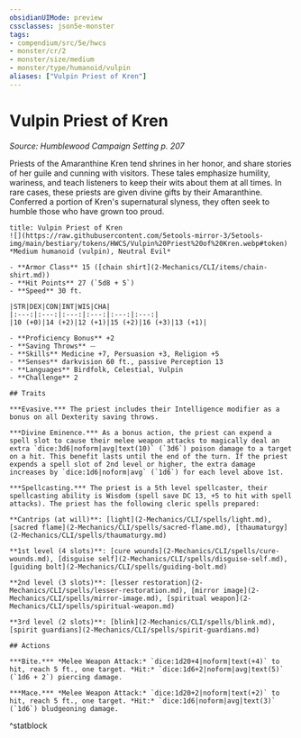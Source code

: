 ```yaml
---
obsidianUIMode: preview
cssclasses: json5e-monster
tags:
- compendium/src/5e/hwcs
- monster/cr/2
- monster/size/medium
- monster/type/humanoid/vulpin
aliases: ["Vulpin Priest of Kren"]
---
```

# Vulpin Priest of Kren
*Source: Humblewood Campaign Setting p. 207*  

Priests of the Amaranthine Kren tend shrines in her honor, and share stories of her guile and cunning with visitors. These tales emphasize humility, wariness, and teach listeners to keep their wits about them at all times. In rare cases, these priests are given divine gifts by their Amaranthine. Conferred a portion of Kren's supernatural slyness, they often seek to humble those who have grown too proud.

```ad-statblock
title: Vulpin Priest of Kren
![](https://raw.githubusercontent.com/5etools-mirror-3/5etools-img/main/bestiary/tokens/HWCS/Vulpin%20Priest%20of%20Kren.webp#token)
*Medium humanoid (vulpin), Neutral Evil*

- **Armor Class** 15 ([chain shirt](2-Mechanics/CLI/items/chain-shirt.md))
- **Hit Points** 27 (`5d8 + 5`)
- **Speed** 30 ft.

|STR|DEX|CON|INT|WIS|CHA|
|:---:|:---:|:---:|:---:|:---:|:---:|
|10 (+0)|14 (+2)|12 (+1)|15 (+2)|16 (+3)|13 (+1)|

- **Proficiency Bonus** +2
- **Saving Throws** ⏤
- **Skills** Medicine +7, Persuasion +3, Religion +5
- **Senses** darkvision 60 ft., passive Perception 13
- **Languages** Birdfolk, Celestial, Vulpin
- **Challenge** 2

## Traits

***Evasive.*** The priest includes their Intelligence modifier as a bonus on all Dexterity saving throws.

***Divine Eminence.*** As a bonus action, the priest can expend a spell slot to cause their melee weapon attacks to magically deal an extra `dice:3d6|noform|avg|text(10)` (`3d6`) poison damage to a target on a hit. This benefit lasts until the end of the turn. If the priest expends a spell slot of 2nd level or higher, the extra damage increases by `dice:1d6|noform|avg` (`1d6`) for each level above 1st.

***Spellcasting.*** The priest is a 5th level spellcaster, their spellcasting ability is Wisdom (spell save DC 13, +5 to hit with spell attacks). The priest has the following cleric spells prepared:

**Cantrips (at will)**: [light](2-Mechanics/CLI/spells/light.md), [sacred flame](2-Mechanics/CLI/spells/sacred-flame.md), [thaumaturgy](2-Mechanics/CLI/spells/thaumaturgy.md)

**1st level (4 slots)**: [cure wounds](2-Mechanics/CLI/spells/cure-wounds.md), [disguise self](2-Mechanics/CLI/spells/disguise-self.md), [guiding bolt](2-Mechanics/CLI/spells/guiding-bolt.md)

**2nd level (3 slots)**: [lesser restoration](2-Mechanics/CLI/spells/lesser-restoration.md), [mirror image](2-Mechanics/CLI/spells/mirror-image.md), [spiritual weapon](2-Mechanics/CLI/spells/spiritual-weapon.md)

**3rd level (2 slots)**: [blink](2-Mechanics/CLI/spells/blink.md), [spirit guardians](2-Mechanics/CLI/spells/spirit-guardians.md)

## Actions

***Bite.*** *Melee Weapon Attack:* `dice:1d20+4|noform|text(+4)` to hit, reach 5 ft., one target. *Hit:* `dice:1d6+2|noform|avg|text(5)` (`1d6 + 2`) piercing damage.

***Mace.*** *Melee Weapon Attack:* `dice:1d20+2|noform|text(+2)` to hit, reach 5 ft., one target. *Hit:* `dice:1d6|noform|avg|text(3)` (`1d6`) bludgeoning damage.
```
^statblock